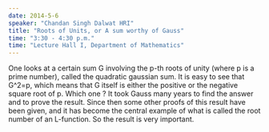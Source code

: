 ```yaml
---
date: 2014-5-6
speaker: "Chandan Singh Dalwat HRI"
title: "Roots of Units, or A sum worthy of Gauss"
time: "3:30 - 4:30 p.m." 
time: "Lecture Hall I, Department of Mathematics"
---
```

One looks at a certain sum G involving the p-th roots of unity (where p is a prime number), called the quadratic gaussian sum. It is easy to see that G^2=p, which means that G itself is either the positive or the negative square root of p. Which one ? It took Gauss many years to find the answer and to prove the result. Since then some other proofs of this result have been given, and it has become the central example of what is called the root number of an L-function. So the result is very important.
